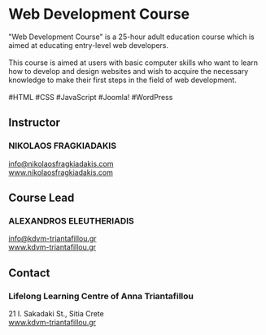 # Web Development Course
"Web Development Course" is a 25-hour adult education course which is aimed at educating entry-level web developers.<br />
<br/>
This course is aimed at users with basic computer skills who want to learn how to develop and design websites and wish to acquire the necessary knowledge to make their first steps in the field of web development.<br />
<br />
#HTML #CSS #JavaScript #Joomla! #WordPress
## Instructor
### NIKOLAOS FRAGKIADAKIS
info@nikolaosfragkiadakis.com<br />
www.nikolaosfragkiadakis.com
## Course Lead
### ALEXANDROS ELEUTHERIADIS
info@kdvm-triantafillou.gr<br />
www.kdvm-triantafillou.gr
## Contact
### Lifelong Learning Centre of Anna Triantafillou
21 I. Sakadaki St., Sitia Crete<br />
www.kdvm-triantafillou.gr
